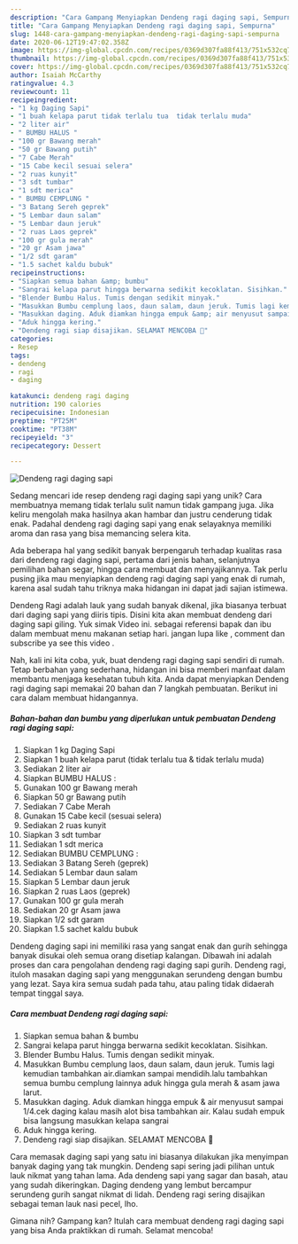 ```yaml
---
description: "Cara Gampang Menyiapkan Dendeng ragi daging sapi, Sempurna"
title: "Cara Gampang Menyiapkan Dendeng ragi daging sapi, Sempurna"
slug: 1448-cara-gampang-menyiapkan-dendeng-ragi-daging-sapi-sempurna
date: 2020-06-12T19:47:02.358Z
image: https://img-global.cpcdn.com/recipes/0369d307fa88f413/751x532cq70/dendeng-ragi-daging-sapi-foto-resep-utama.jpg
thumbnail: https://img-global.cpcdn.com/recipes/0369d307fa88f413/751x532cq70/dendeng-ragi-daging-sapi-foto-resep-utama.jpg
cover: https://img-global.cpcdn.com/recipes/0369d307fa88f413/751x532cq70/dendeng-ragi-daging-sapi-foto-resep-utama.jpg
author: Isaiah McCarthy
ratingvalue: 4.3
reviewcount: 11
recipeingredient:
- "1 kg Daging Sapi"
- "1 buah kelapa parut tidak terlalu tua  tidak terlalu muda"
- "2 liter air"
- " BUMBU HALUS "
- "100 gr Bawang merah"
- "50 gr Bawang putih"
- "7 Cabe Merah"
- "15 Cabe kecil sesuai selera"
- "2 ruas kunyit"
- "3 sdt tumbar"
- "1 sdt merica"
- " BUMBU CEMPLUNG "
- "3 Batang Sereh geprek"
- "5 Lembar daun salam"
- "5 Lembar daun jeruk"
- "2 ruas Laos geprek"
- "100 gr gula merah"
- "20 gr Asam jawa"
- "1/2 sdt garam"
- "1.5 sachet kaldu bubuk"
recipeinstructions:
- "Siapkan semua bahan &amp; bumbu"
- "Sangrai kelapa parut hingga berwarna sedikit kecoklatan. Sisihkan."
- "Blender Bumbu Halus. Tumis dengan sedikit minyak."
- "Masukkan Bumbu cemplung laos, daun salam, daun jeruk. Tumis lagi kemudian tambahkan air.diamkan sampai mendidih.lalu tambahkan semua bumbu cemplung lainnya aduk hingga gula merah &amp; asam jawa larut."
- "Masukkan daging. Aduk diamkan hingga empuk &amp; air menyusut sampai 1/4.cek daging kalau masih alot bisa tambahkan air. Kalau sudah empuk bisa langsung masukkan kelapa sangrai"
- "Aduk hingga kering."
- "Dendeng ragi siap disajikan. SELAMAT MENCOBA 🥰"
categories:
- Resep
tags:
- dendeng
- ragi
- daging

katakunci: dendeng ragi daging 
nutrition: 190 calories
recipecuisine: Indonesian
preptime: "PT25M"
cooktime: "PT38M"
recipeyield: "3"
recipecategory: Dessert

---
```



![Dendeng ragi daging sapi](https://img-global.cpcdn.com/recipes/0369d307fa88f413/751x532cq70/dendeng-ragi-daging-sapi-foto-resep-utama.jpg)

Sedang mencari ide resep dendeng ragi daging sapi yang unik? Cara membuatnya memang tidak terlalu sulit namun tidak gampang juga. Jika keliru mengolah maka hasilnya akan hambar dan justru cenderung tidak enak. Padahal dendeng ragi daging sapi yang enak selayaknya memiliki aroma dan rasa yang bisa memancing selera kita.

Ada beberapa hal yang sedikit banyak berpengaruh terhadap kualitas rasa dari dendeng ragi daging sapi, pertama dari jenis bahan, selanjutnya pemilihan bahan segar, hingga cara membuat dan menyajikannya. Tak perlu pusing jika mau menyiapkan dendeng ragi daging sapi yang enak di rumah, karena asal sudah tahu triknya maka hidangan ini dapat jadi sajian istimewa.

Dendeng Ragi adalah lauk yang sudah banyak dikenal, jika biasanya terbuat dari daging sapi yang diiris tipis. Disini kita akan membuat dendeng dari daging sapi giling. Yuk simak Video ini. sebagai referensi bapak dan ibu dalam membuat menu makanan setiap hari. jangan lupa like , comment dan subscribe ya see this video .


Nah, kali ini kita coba, yuk, buat dendeng ragi daging sapi sendiri di rumah. Tetap berbahan yang sederhana, hidangan ini bisa memberi manfaat dalam membantu menjaga kesehatan tubuh kita. Anda dapat menyiapkan Dendeng ragi daging sapi memakai 20 bahan dan 7 langkah pembuatan. Berikut ini cara dalam membuat hidangannya.

<!--inarticleads1-->

##### Bahan-bahan dan bumbu yang diperlukan untuk pembuatan Dendeng ragi daging sapi:

1. Siapkan 1 kg Daging Sapi
1. Siapkan 1 buah kelapa parut (tidak terlalu tua &amp; tidak terlalu muda)
1. Sediakan 2 liter air
1. Siapkan  BUMBU HALUS :
1. Gunakan 100 gr Bawang merah
1. Siapkan 50 gr Bawang putih
1. Sediakan 7 Cabe Merah
1. Gunakan 15 Cabe kecil (sesuai selera)
1. Sediakan 2 ruas kunyit
1. Siapkan 3 sdt tumbar
1. Sediakan 1 sdt merica
1. Sediakan  BUMBU CEMPLUNG :
1. Sediakan 3 Batang Sereh (geprek)
1. Sediakan 5 Lembar daun salam
1. Siapkan 5 Lembar daun jeruk
1. Siapkan 2 ruas Laos (geprek)
1. Gunakan 100 gr gula merah
1. Sediakan 20 gr Asam jawa
1. Siapkan 1/2 sdt garam
1. Siapkan 1.5 sachet kaldu bubuk


Dendeng daging sapi ini memiliki rasa yang sangat enak dan gurih sehingga banyak disukai oleh semua orang disetiap kalangan. Dibawah ini adalah proses dan cara pengolahan dendeng ragi daging sapi gurih. Dendeng ragi, ituloh masakan daging sapi yang menggunakan serundeng dengan bumbu yang lezat. Saya kira semua sudah pada tahu, atau paling tidak didaerah tempat tinggal saya. 

<!--inarticleads2-->

##### Cara membuat Dendeng ragi daging sapi:

1. Siapkan semua bahan &amp; bumbu
1. Sangrai kelapa parut hingga berwarna sedikit kecoklatan. Sisihkan.
1. Blender Bumbu Halus. Tumis dengan sedikit minyak.
1. Masukkan Bumbu cemplung laos, daun salam, daun jeruk. Tumis lagi kemudian tambahkan air.diamkan sampai mendidih.lalu tambahkan semua bumbu cemplung lainnya aduk hingga gula merah &amp; asam jawa larut.
1. Masukkan daging. Aduk diamkan hingga empuk &amp; air menyusut sampai 1/4.cek daging kalau masih alot bisa tambahkan air. Kalau sudah empuk bisa langsung masukkan kelapa sangrai
1. Aduk hingga kering.
1. Dendeng ragi siap disajikan. SELAMAT MENCOBA 🥰


Cara memasak daging sapi yang satu ini biasanya dilakukan jika menyimpan banyak daging yang tak mungkin. Dendeng sapi sering jadi pilihan untuk lauk nikmat yang tahan lama. Ada dendeng sapi yang sagar dan basah, atau yang sudah dikeringkan. Daging dendeng yang lembut bercampur serundeng gurih sangat nikmat di lidah. Dendeng ragi sering disajikan sebagai teman lauk nasi pecel, lho. 

Gimana nih? Gampang kan? Itulah cara membuat dendeng ragi daging sapi yang bisa Anda praktikkan di rumah. Selamat mencoba!
